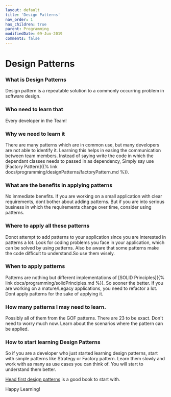 ```yaml
---
layout: default
title: 'Design Patterns'
nav_order: 1
has_children: true
parent: Programming
modifiedDate: 09-Jun-2019
comments: false
---
```

# Design Patterns

### What is Design Patterns
Design pattern is a repeatable solution to a commonly occurring problem in software design. 

### Who need to learn that
Every developer in the Team!

### Why we need to learn it
There are many patterns which are in common use, but many developers are not able to identify it. Learning this helps in easing the communication between team members. 
Instead of saying write the code in which the dependant classes needs to passed in as dependency, Simply say use [Factory Pattern]({% link docs/programming/designPatterns/factoryPattern.md %}).

### What are the benefits in applying patterns
No immediate benefits. If you are working on a small application with clear requirements, dont bother about adding patterns. 
But if you are into serious business in which the requirements change over time, consider using patterns. 

### Where to apply all these patterns
Donot attempt to add patterns to your application since you are interested in patterns a lot. Look for coding problems you face in your application, which can be solved by using patterns. Also be aware that some patterns make the code difficult to understand.So use them wisely.

### When to apply patterns
Patterns are nothing but different implementations of [SOLID Principles]({% link docs/programming/solidPrinciples.md %}). So sooner the better. 
If you are working on a mature/Legacy applications, you need to refactor a lot. Dont apply patterns for the sake of applying it. 

### How many patterns I may need to learn.
Possibly all of them from the GOF patterns. There are 23 to be exact. Don't need to worry much now. 
Learn about the scenarios where the pattern can be applied. 

### How to start learning Design Patterns
So if you are a developer who just started learning design patterns, start with simple patterns like Strategy or Factory pattern. 
Learn them slowly and work with as many as use cases you can think of. You will start to understand them better. 
<p><a href="https://amzn.to/31GmxXV">Head first design patterns</a> is a good book to start with.</p>

Happy Learning!

